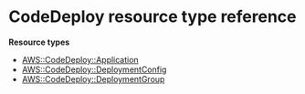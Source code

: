 # CodeDeploy resource type reference<a name="AWS_CodeDeploy"></a>

**Resource types**
+ [AWS::CodeDeploy::Application](aws-resource-codedeploy-application.md)
+ [AWS::CodeDeploy::DeploymentConfig](aws-resource-codedeploy-deploymentconfig.md)
+ [AWS::CodeDeploy::DeploymentGroup](aws-resource-codedeploy-deploymentgroup.md)